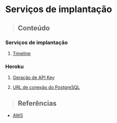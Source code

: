 # Serviços de implantação

> ## **Conteúdo**

### Serviços de implantação

1. [Timeline](./timeline.md)

### Heroku

1. [Geração de API Key](./heroku/generate-api-key.md)

2. [URL de conexão do PostgreSQL](./heroku/postgres-connection-url.md)

> ## **Referências**

* [AWS](./aws/references.md)
